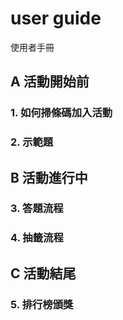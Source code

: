 # user guide
使用者手冊

## A 活動開始前

### 1. 如何掃條碼加入活動

### 2. 示範題

## B 活動進行中

### 3. 答題流程

### 4. 抽籤流程

## C 活動結尾

### 5. 排行榜頒獎
